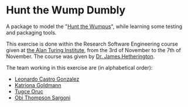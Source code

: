 Hunt the Wump Dumbly
====================


A package to model the "[Hunt the Wumpus](https://en.wikipedia.org/wiki/Hunt_the_Wumpus)", while learning some testing and packaging tools.

This exercise is done within the Research Software Engineering course given at [the Alan Turing Institute](https://www.turing.ac.uk/), from the 3rd of November to the 7th of November. The course was given by [Dr. James Hetherington](https://www.turing.ac.uk/people/programme-directors/james-hetherington).

The team working in this exercise are (in alphabetical order):

* [Leonardo Castro Gonzalez](https://github.com/LeonardoCastro)
* [Katriona Goldmann](https://github.com/KatrionaGoldmann)
* [Tugce Oruc](https://github.com/tugceoruc)
* [Obi Thompson Sargoni](https://github.com/obisargoni)
